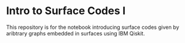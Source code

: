 # Intro to Surface Codes I

This repository is for the notebook introducing surface codes given by aribtrary graphs embedded in surfaces using IBM Qiskit. 
